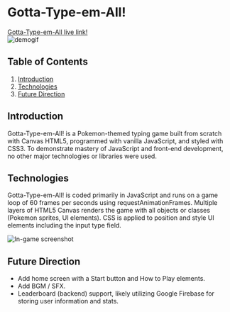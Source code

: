 # Gotta-Type-em-All!
[Gotta-Type-em-All live link!](https://lee-joseph-i.github.io/gotta-type-em-all/)</br>
![demogif](https://user-images.githubusercontent.com/39147326/79031105-7db80200-7b51-11ea-834d-aac3da789233.gif)

## Table of Contents
1. [Introduction](#introduction)
2. [Technologies](#technologies)
3. [Future Direction](#future-direction)

## Introduction

Gotta-Type-em-All! is a Pokemon-themed typing game built from scratch with Canvas HTML5, programmed with vanilla JavaScript, and styled with CSS3. To demonstrate mastery of JavaScript and front-end development, no other major technologies or libraries were used.

## Technologies

Gotta-Type-em-All! is coded primarily in JavaScript and runs on a game loop of 60 frames per seconds using requestAnimationFrames. Multiple layers of HTML5 Canvas renders the game with all objects or classes (Pokemon sprites, UI elements). CSS is applied to position and style UI elements including the input type field.

![In-game screenshot](https://i.ibb.co/pxKk4xd/screenshot.png)

## Future Direction
* Add home screen with a Start button and How to Play elements.
* Add BGM / SFX.
* Leaderboard (backend) support, likely utilizing Google Firebase for storing user information and stats.